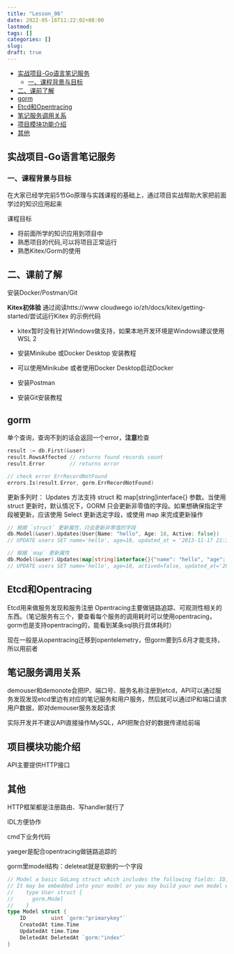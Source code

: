 ```yaml
---
title: "Lesson_06"
date: 2022-05-16T11:22:02+08:00
lastmod:
tags: []
categories: []
slug:
draft: true
---
```



- [实战项目-Go语言笔记服务](#实战项目-go语言笔记服务)
	- [一、课程背景与目标](#一课程背景与目标)
- [二、课前了解](#二课前了解)
- [gorm](#gorm)
- [Etcd和Opentracing](#etcd和opentracing)
- [笔记服务调用关系](#笔记服务调用关系)
- [项目模块功能介绍](#项目模块功能介绍)
- [其他](#其他)


## 实战项目-Go语言笔记服务
### 一、课程背景与目标

在大家已经学完前5节Go原理与实践课程的基础上，通过项目实战帮助大家把前面学过的知识应用起来

课程目标
- 将前面所学的知识应用到项目中
- 熟悉项目的代码,可以将项目正常运行
- 熟悉Kitex/Gorm的使用

## 二、课前了解
安装Docker/Postman/Git

**Kitex初体验**
通过阅读htts://www cloudwego io/zh/docs/kitex/getting-started/尝试运行Kitex 的示例代码
- kitex暂时没有针对Windows做支持，如果本地开发环境是Windows建议使用WSL 2

- 安装Minikube 或Docker Desktop 安装教程
- 可以使用Minikube 或者使用Docker Desktop启动Docker
- 安装Postman
- 安装Git安装教程


## gorm 
单个查询，查询不到的话会返回一个error，**注意**检查
```go
result := db.First(&user)
result.RowsAffected // returns found records count
result.Error        // returns error

// check error ErrRecordNotFound
errors.Is(result.Error, gorm.ErrRecordNotFound)
```
更新多列时：
Updates 方法支持 struct 和 map[string]interface{} 参数。当使用 struct 更新时，默认情况下，GORM 只会更新非零值的字段。如果想确保指定字段被更新，应该使用 Select 更新选定字段，或使用 map 来完成更新操作

```go
// 根据 `struct` 更新属性，只会更新非零值的字段
db.Model(&user).Updates(User{Name: "hello", Age: 18, Active: false})
// UPDATE users SET name='hello', age=18, updated_at = '2013-11-17 21:34:10' WHERE id = 111;这里Active为零值故不更新

// 根据 `map` 更新属性
db.Model(&user).Updates(map[string]interface{}{"name": "hello", "age": 18, "actived": false})
// UPDATE users SET name='hello', age=18, actived=false, updated_at='2013-11-17 21:34:10' WHERE id=111;
```
## Etcd和Opentracing
Etcd用来做服务发现和服务注册
Opentracing主要做链路追踪、可观测性相关的东西。（笔记服务有三个，要查看每个服务的调用耗时可以使用opentracing，gorm也是支持opentracing的，能看到某条sql执行具体耗时）

现在一般是从opentracing迁移到opentelemetry，但gorm要到5.6月才能支持，所以用前者
## 笔记服务调用关系

demouser和demonote会把IP、端口号、服务名称注册到etcd，API可以通过服务发现发现etcd里边有对应的笔记服务和用户服务，然后就可以通过IP和端口请求用户数据，即对demouser服务发起请求

实际开发并不建议API直接操作MySQL，API把聚合好的数据传递给前端

## 项目模块功能介绍

API主要提供HTTP接口

## 其他
HTTP框架都是注册路由、写handler就行了


IDL方便协作

cmd下业务代码

yaeger是配合opentracing做链路追踪的


gorm里model结构：deleteat就是软删的一个字段
```go
// Model a basic GoLang struct which includes the following fields: ID, CreatedAt, UpdatedAt, DeletedAt
// It may be embedded into your model or you may build your own model without it
//    type User struct {
//      gorm.Model
//    }
type Model struct {
	ID        uint `gorm:"primarykey"`
	CreatedAt time.Time
	UpdatedAt time.Time
	DeletedAt DeletedAt `gorm:"index"`
}

```















